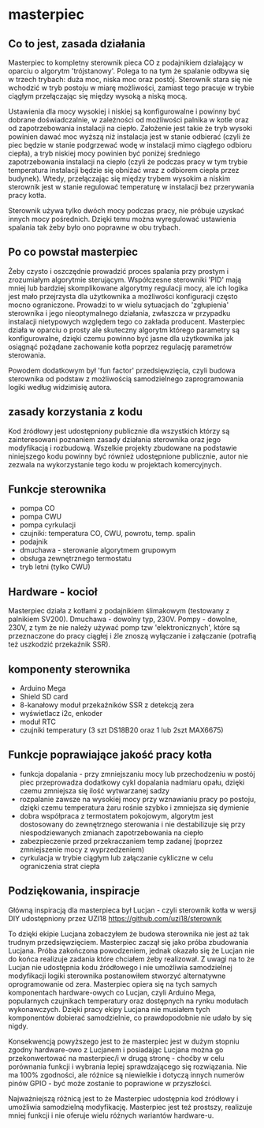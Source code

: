 # masterpiec
## 
## Co to jest, zasada działania
Masterpiec to kompletny sterownik pieca CO z podajnikiem działający w oparciu o algorytm 'trójstanowy'.
Polega to na tym że spalanie odbywa się w trzech trybach: duża moc, niska moc oraz postój. Sterownik stara się nie wchodzić w tryb postoju w miarę możliwości, zamiast tego pracuje
w trybie ciągłym przełączając się między wysoką a niską mocą. 

Ustawienia dla mocy wysokiej i niskiej są konfigurowalne i powinny być dobrane doświadczalnie, w zależności od możliwości palnika w kotle oraz od zapotrzebowania instalacji na ciepło. Założenie jest takie że tryb wysoki powinien dawać moc wyższą niż instalacja jest w stanie odbierać (czyli że piec będzie w stanie podgrzewać wodę w instalacji mimo ciągłego odbioru ciepła), a tryb niskiej mocy powinien być poniżej średniego zapotrzebowania instalacji na ciepło (czyli że podczas pracy w tym trybie temperatura instalacji będzie się obniżać wraz z odbiorem ciepła przez budynek). Wtedy, przełączając się między trybem wysokim a niskim sterownik jest w stanie regulować temperaturę w instalacji bez przerywania pracy kotła.

Sterownik używa tylko dwóch mocy podczas pracy, nie próbuje uzyskać innych mocy pośrednich. Dzięki temu można wyregulować ustawienia spalania tak żeby było ono poprawne w obu trybach.

## Po co powstał masterpiec
Żeby czysto i oszczędnie prowadzić proces spalania przy prostym i zrozumiałym algorytmie sterującym. Współczesne sterowniki 'PID' mają mniej lub bardziej skomplikowane algorytmy regulacji mocy, ale ich logika jest mało przejrzysta dla użytkownika a możliwości konfiguracji często mocno ograniczone. Prowadzi to w wielu sytuacjach do 'zgłupienia' sterownika i jego nieoptymalnego działania, zwłaszcza w przypadku instalacji nietypowych względem tego co zakłada producent.
Masterpiec działa w oparciu o prosty ale skuteczny algorytm którego parametry są konfigurowalne, dzięki czemu powinno być jasne dla użytkownika jak osiągnąć pożądane zachowanie kotła poprzez regulację parametrów sterowania.

Powodem dodatkowym był 'fun factor' przedsięwzięcia, czyli budowa sterownika od podstaw z możliwością samodzielnego zaprogramowania logiki według widzimisię autora. 

## zasady korzystania z kodu
Kod źródłowy jest udostępniony publicznie dla wszystkich którzy są zainteresowani poznaniem zasady działania sterownika oraz jego modyfikacją i rozbudową. Wszelkie projekty zbudowane na podstawie niniejszego kodu powinny być również udostępnione publicznie, autor nie zezwala na wykorzystanie tego kodu w projektach komercyjnych.   

## Funkcje sterownika
* pompa CO
* pompa CWU
* pompa cyrkulacji
* czujniki: temperatura CO, CWU, powrotu, temp. spalin
* podajnik
* dmuchawa - sterowanie algorytmem grupowym 
* obsługa zewnętrznego termostatu
* tryb letni (tylko CWU)

## Hardware - kocioł
Masterpiec działa z kotłami z podajnikiem ślimakowym (testowany z palnikiem SV200). Dmuchawa - dowolny typ, 230V. Pompy - dowolne, 230V, z tym że nie należy używać pomp tzw 'elektronicznych', które są przeznaczone do pracy ciągłej i źle znoszą wyłączanie i załączanie (potrafią też uszkodzić przekaźnik SSR).

## komponenty sterownika
* Arduino Mega
* Shield SD card
* 8-kanałowy moduł przekaźników SSR z detekcją zera
* wyświetlacz i2c, enkoder
* moduł RTC
* czujniki temperatury (3 szt DS18B20 oraz 1 lub 2szt MAX6675)

## Funkcje poprawiające jakość pracy kotła
- funkcja dopalania - przy zmniejszaniu mocy lub przechodzeniu w postój piec przeprowadza dodatkowy cykl dopalania nadmiaru opału, dzięki czemu zmniejsza się ilość wytwarzanej sadzy
- rozpalanie zawsze na wysokiej mocy przy wznawianiu pracy po postoju, dzięki czemu temperatura żaru rośnie szybko i zmniejsza się dymienie
- dobra współpraca z termostatem pokojowym, algorytm jest dostosowany do zewnętrznego sterowania i nie destabilizuje się przy niespodziewanych zmianach zapotrzebowania na ciepło
- zabezpieczenie przed przekraczaniem temp zadanej (poprzez zmniejszenie mocy z wyprzedzeniem)
- cyrkulacja w trybie ciągłym lub załączanie cykliczne w celu ograniczenia strat ciepła

## Podziękowania, inspiracje

Główną inspiracją dla masterpieca był Lucjan - czyli sterownik kotła w wersji DIY udostępniony przez UZI18 
https://github.com/uzi18/sterownik

To dzięki ekipie Lucjana zobaczyłem że budowa sterownika nie jest aż tak trudnym przedsięwzięciem. 
Masterpiec zaczął się jako próba zbudowania Lucjana. Próba zakończona powodzeniem, jednak okazało się że Lucjan nie do końca realizuje zadania które chciałem żeby realizował. Z uwagi na to że Lucjan nie udostępnia kodu źródłowego i nie umożliwia samodzielnej modyfikacji logiki sterownika postanowiłem stworzyć alternatywne oprogramowanie od zera.
Masterpiec opiera się na tych samych komponentach hardware-owych co Lucjan, czyli Arduino Mega, popularnych czujnikach temperatury oraz dostępnych na rynku modułach wykonawczych. Dzięki pracy ekipy Lucjana nie musiałem tych komponentów dobierać samodzielnie, co prawdopodobnie nie udało by się nigdy. 

Konsekwencją powyższego jest to że masterpiec jest w dużym stopniu zgodny hardware-owo z Lucjanem i posiadając Lucjana można go przekonwertować na masterpiec/i w drugą stronę - choćby w celu porównania funkcji i wybrania lepiej sprawdzającego się rozwiązania. Nie ma 100% zgodności, ale różnice są niewielkie i dotyczą innych numerów pinów GPIO - być może zostanie to poprawione w przyszłości. 

Najważniejszą różnicą jest to że Masterpiec udostępnia kod źródłowy i umożliwia samodzielną modyfikację. Masterpiec jest też prostszy, realizuje mniej funkcji i nie oferuje wielu różnych wariantów hardware-u. 






